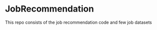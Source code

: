 # JobRecommendation     
This repo consists of the job recommendation code and few job datasets     
